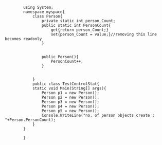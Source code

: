 

            using System;
            namespace myspace{
                class Person{
                    private static int person_Count;
                    public static int PersonCount{
                        get{return person_Count;}
                        set{person_Count = value;}//removing this line becomes readonly
                    }


                    public Person(){
                        PersonCount++;
                    }


                }
                public class TestControlStat{
                static void Main(String[] args){        
                    Person p1 = new Person();
                    Person p2 = new Person();
                    Person p3 = new Person();
                    Person p4 = new Person();
                    Person p5 = new Person();
                    Console.WriteLine("no. of person objects create : "+Person.PersonCount);
                }
            }

            }

